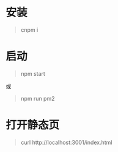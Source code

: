 # 安装

> cnpm i

# 启动

> npm start

或

> npm run pm2

# 打开静态页

> curl http://localhost:3001/index.html

